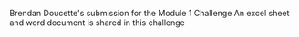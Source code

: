 Brendan Doucette's submission for the Module 1 Challenge
An excel sheet and word document is shared in this challenge

